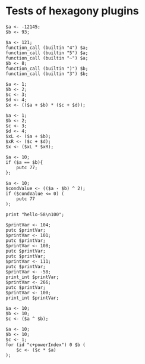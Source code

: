 # Tests of hexagony plugins

```polygolf
$a <- -12145;
$b <- 93;
```

```polygolf plugins.limitSetOp(999)
$a <- 121;
function_call (builtin "4") $a;
function_call (builtin "5") $a;
function_call (builtin "~") $a;
$b <- 8;
function_call (builtin ")") $b;
function_call (builtin "3") $b;
```

```polygolf
$a <- 1;
$b <- 2;
$c <- 3;
$d <- 4;
$x <- (($a + $b) * ($c + $d));
```

```polygolf plugins.decomposeExpressions
$a <- 1;
$b <- 2;
$c <- 3;
$d <- 4;
$xL <- ($a + $b);
$xR <- ($c + $d);
$x <- ($xL * $xR);
```

```polygolf
$a <- 10;
if ($a == $b){
    putc 77;
};
```

```polygolf plugins.extractConditions
$a <- 10;
$condValue <- (($a - $b) ^ 2);
if ($condValue <= 0) (
    putc 77
);
```

```polygolf
print "hello-58\n100";
```

```polygolf plugins.printTextLiteral
$printVar <- 104;
putc $printVar;
$printVar <- 101;
putc $printVar;
$printVar <- 108;
putc $printVar;
putc $printVar;
$printVar <- 111;
putc $printVar;
$printVar <- -58;
print_int $printVar;
$printVar <- 266;
putc $printVar;
$printVar <- 100;
print_int $printVar;
```

```polygolf
$a <- 10;
$b <- 10;
$c <- ($a ^ $b);
```

```polygolf plugins.powerToForRange
$a <- 10;
$b <- 10;
$c <- 1;
for (id "c+powerIndex") 0 $b (
    $c <- ($c * $a)
);
```
